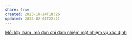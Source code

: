 ```yaml
---
share: true
created: 2023-10-24T18:26
updated: 2024-02-01T22:21
---
```

[Mỗi lớp, hàm, mô đun chỉ đảm nhiệm một nhiệm vụ xác định](./M%E1%BB%97i%20l%E1%BB%9Bp,%20h%C3%A0m,%20m%C3%B4%20%C4%91un%20ch%E1%BB%89%20%C4%91%E1%BA%A3m%20nhi%E1%BB%87m%20m%E1%BB%99t%20nhi%E1%BB%87m%20v%E1%BB%A5%20x%C3%A1c%20%C4%91%E1%BB%8Bnh.md)